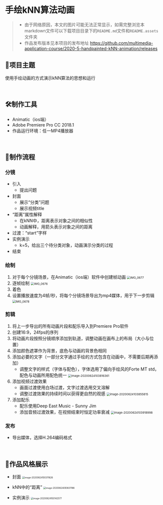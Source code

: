 # 手绘kNN算法动画

> + 由于网络原因，本文的图片可能无法正常显示，如需完整浏览本markdown文件可以下载项目目录下的`README.md`文件和`README.assets`文件夹
> + 作品发布版本见本项目的发布地址
>   https://github.com/multimedia-application-course/2020-5-handpainted-kNN-animation/releases

## 🎈项目主题

使用手绘动画的方式演示kNN算法的思想和运行

<br>

## 🛠制作工具

+ Animatic（ios端）
+ Adobe Premiere Pro CC 2018.1
+ 作品运行环境：任一MP4播放器

<br>

## 📄制作流程

### 分镜

+ 引入
  + 提出问题
+ 封面
  + 展示“分类”问题
  + 展示视频title
+ “距离”属性解释
  + 在kNN中，距离表示对象之间的相似性
  + 动画解释，用箭头表示对象之间的距离
+ 过渡：“start”字样
+ 实例演示
  + k=5，给出三个待分类对象，动画演示分类的过程
+ 结束

### 绘制

1. 对于每个分镜场景，在Animatic（ios端）软件中创建帧动画
   <img src="README.assets/IMG_0677.PNG" alt="IMG_0677" style="zoom:67%;" />
2. 逐帧绘制
   <img src="README.assets/IMG_0676.PNG" alt="IMG_0676" style="zoom:67%;" />
3. 着色
4. 设置播放速度为4帧/秒，将每个分镜场景导出为mp4媒体，用于下一步剪辑
   <img src="README.assets/IMG_0678.PNG" alt="IMG_0678" style="zoom:67%;" />

### 剪辑

1. 将上一步导出的所有动画片段和配乐导入到Premiere Pro软件
2. 创建16:9，24fps的序列
3. 将动画片段按照分镜顺序添加到轨道，调整动画在画布上的布局（大小与位置）
4. 添加颜色遮罩作为背景，底色与动画的背景色相同
5. 添加必要的文字（一部分文字通过手绘的方式包含在动画中，不需要后期再添加）
   + 调整文字的样式（字体与配色），字体选用了偏向手绘风的Forte MT std，配色与动画所用配色统一
     <img src="README.assets/image-20200624103816361.png" alt="image-20200624103816361" style="zoom:67%;" />
6. 添加视频过渡效果
   + 画面过渡使用白场过渡，文字过渡选用交叉溶解
   + 调整过渡效果的持续时间以获得更自然的观感
     <img src="README.assets/image-20200624103855815.png" alt="image-20200624103855815" style="zoom: 67%;" />
7. 添加配乐
   + 配乐使用Deep East Music - Sunny Jim
   + 添加音频过渡效果，在视频结束时恒定功率衰减
     <img src="README.assets/image-20200624103918998.png" alt="image-20200624103918998" style="zoom:67%;" />

### 发布

+ 导出媒体，选择H.264编码格式

<br>

## 🎨作品风格展示

+ 封面
  <img src="README.assets/image-20200624100311626.png" alt="image-20200624100311626" style="zoom:50%;" />

+ kNN中的“距离”
  <img src="README.assets/image-20200624093631166.png" alt="image-20200624093631166" style="zoom:50%;" />

+ 实例演示
  <img src="README.assets/image-20200624100142577.png" alt="image-20200624100142577" style="zoom: 50%;" />

